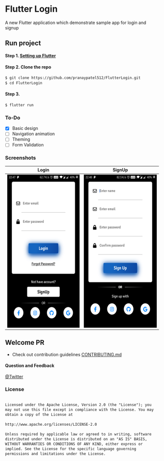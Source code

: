 # Flutter Login

A new Flutter application which demonstrate sample app for login and signup

## Run project
#### Step 1. [Setting up Flutter](https://flutter.io/setup/)
#### Step 2. Clone the repo

```sh
$ git clone https://github.com/pranaypatel512/FlutterLogin.git
$ cd FlutterLogin
```
#### Step 3.
```sh
$ flutter run
``` 

### To-Do
- [x] Basic design
- [ ] Navigation animation
- [ ] Theming
- [ ] Form Validation

### Screenshots
| Login | SignUp|
| ------------------ | ------------------ |
| <img src="./screenshots/login_page.png" height="500" alt="Screenshots"/>  | <img src="./screenshots/sign_up.png" height="500" alt="Screenshots"/>  |

## Welcome PR
* Check out contribution guidelines [CONTRIBUTING.md](https://github.com/pranaypatel512/FlutterLogin/blob/master/CONTRIBUTING.md)

#### Question and Feedback

[@Twitter](https://twitter.com/pranatpatel_)

### License
```Copyright 2019 Pranay Patel

Licensed under the Apache License, Version 2.0 (the "License"); you may not use this file except in compliance with the License. You may obtain a copy of the License at

http://www.apache.org/licenses/LICENSE-2.0

Unless required by applicable law or agreed to in writing, software distributed under the License is distributed on an "AS IS" BASIS, WITHOUT WARRANTIES OR CONDITIONS OF ANY KIND, either express or implied. See the License for the specific language governing permissions and limitations under the License.
```
